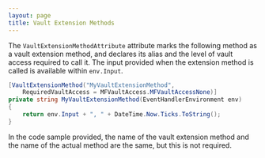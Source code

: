 ```yaml
---
layout: page
title: Vault Extension Methods
---
```


The `VaultExtensionMethodAttribute` attribute marks the following method as a vault extension method, and declares its alias and the level of vault access required to call it.  The input provided when the extension method is called is available within `env.Input`.

```csharp
[VaultExtensionMethod("MyVaultExtensionMethod",
	RequiredVaultAccess = MFVaultAccess.MFVaultAccessNone)]
private string MyVaultExtensionMethod(EventHandlerEnvironment env)
{
	return env.Input + ", " + DateTime.Now.Ticks.ToString();
}
```

<p class="note">In the code sample provided, the name of the vault extension method and the name of the actual method are the same, but this is not required.</p>

